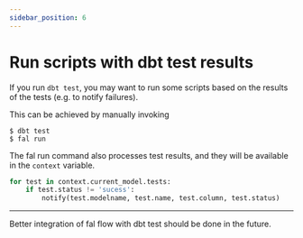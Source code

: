 ```yaml
---
sidebar_position: 6
---
```

# Run scripts with dbt test results

If you run `dbt test`, you may want to run some scripts based on the results of the tests (e.g. to notify failures).

This can be achieved by manually invoking

```
$ dbt test
$ fal run
```

The fal run command also processes test results, and they will be available in the `context` variable.

```py
for test in context.current_model.tests:
    if test.status != 'sucess':
        notify(test.modelname, test.name, test.column, test.status)
```

*****

Better integration of fal flow with dbt test should be done in the future.
